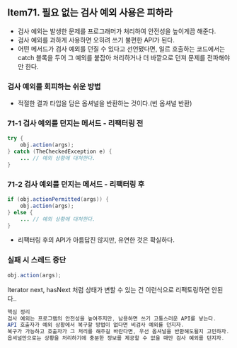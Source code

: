 ## Item71. 필요 없는 검사 예외 사용은 피하라

- 검사 예외는 발생한 문제를 프로그래머가 처리하여 안전성을 높이게끔 해준다.
- 검사 예외를 과하게 사용하면 오히려 쓰기 불편한 API가 된다.
- 어떤 메서드가 검사 예외를 던질 수 있다고 선언됐다면, 일르 호출하는 코드에서는 catch 블록을 두어 그 예외를 붙잡아 처리하거나 더 바깥으로 던져 문제를 전파해야만 한다.

### 검사 예외를 회피하는 쉬운 방법
- 적절한 결과 타입을 담은 옵셔널을 반환하는 것이다.(빈 옵셔널 반환)

### 71-1 검사 예외를 던지는 메서드 - 리팩터링 전
```java
try {
    obj.action(args);
} catch (TheCheckedException e) {
    ... // 예외 상황에 대처한다.
}
```

### 71-2 검사 예외를 던지는 메서드 - 리팩터링 후
```java
if (obj.actionPermitted(args)) {
    obj.action(args);
} else {
    ... // 예외 상황에 대처한다.
}
```
- 리팩터링 후의 API가 아름답진 않지만, 유연한 것은 확실하다.

### 실패 시 스레드 중단
```java
obj.action(args);
```
Iterator next, hasNext 처럼 상태가 변할 수 있는 건 이런식으로 리팩토링하면 안된다..

```java
핵심 정리
검사 예외는 프로그램의 안전성을 높여주지만, 남용하면 쓰기 고통스러운 API를 낳는다.
API 호출자가 예외 상황에서 복구할 방법이 없다면 비검사 예외를 던지자.
복구가 가능하고 호출자가 그 처리를 해주길 바란다면, 우선 옵셔널을 반환해도될지 고민하자.
옵셔널만으로는 상황을 처리하기에 충분한 정보를 제공할 수 없을 때만 검사 예외를 던지자.
```
